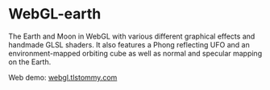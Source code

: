 # WebGL-earth
The Earth and Moon in WebGL with various different graphical effects and handmade GLSL shaders. It also features a Phong reflecting UFO and an environment-mapped orbiting cube as well as normal and specular mapping on the Earth.

Web demo: [webgl.tlstommy.com](https://webgl.tlstommy.com/) 
